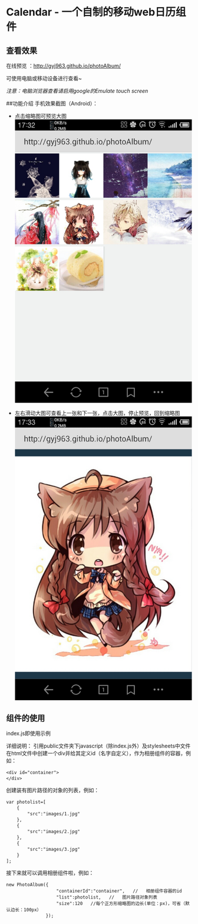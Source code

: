 Calendar - 一个自制的移动web日历组件
==============================
##  查看效果
在线预览 ：http://gyj963.github.io/photoAlbum/


可使用电脑或移动设备进行查看~

*注意：电脑浏览器查看请启用google的Emulate touch screen*

##功能介绍
手机效果截图（Android）：

*	点击缩略图可预览大图
![calendar](screenshot/1.jpg)


*	左右滑动大图可查看上一张和下一张，点击大图，停止预览，回到缩略图
![calendar](screenshot/2.jpg)








##  组件的使用
index.js即使用示例

详细说明：
引用public文件夹下javascript（除index.js外）及stylesheets中文件
在html文件中创建一个div并给其定义id（名字自定义），作为相册组件的容器，例如：
```{bash}
<div id="container">
</div>
```

创建装有图片路径的对象的列表，例如：
```{bash}
var photolist=[
	{
		"src":"images/1.jpg"
	},
	{
		"src":"images/2.jpg"
	},
	{
		"src":"images/3.jpg"
	}
];
```

接下来就可以调用相册组件啦，例如：
```{bash}
new PhotoAlbum({
	               "containerId":"container",   //   相册组件容器的id
	               "list":photolist,   //   图片路径对象列表
				   "size":120   //每个正方形缩略图的边长(单位：px)，可省（默认边长：100px）
               });
```





